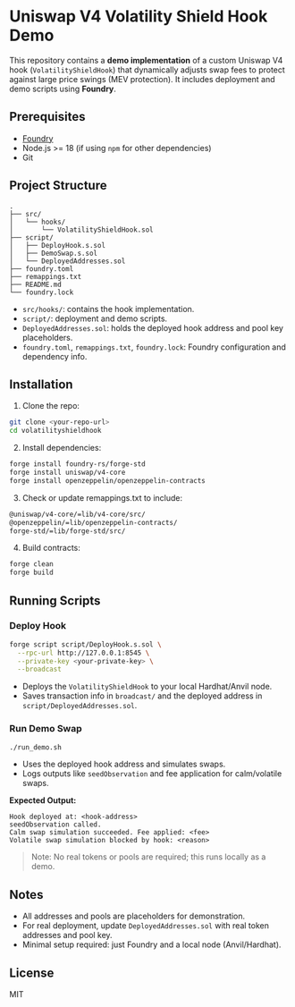 # Uniswap V4 Volatility Shield Hook Demo

This repository contains a **demo implementation** of a custom Uniswap V4 hook (`VolatilityShieldHook`) that dynamically adjusts swap fees to protect against large price swings (MEV protection). It includes deployment and demo scripts using **Foundry**.

## Prerequisites

* [Foundry](https://book.getfoundry.sh/getting-started/installation)
* Node.js >= 18 (if using `npm` for other dependencies)
* Git

## Project Structure

```
.
├── src/
│   └── hooks/
│       └── VolatilityShieldHook.sol
├── script/
│   ├── DeployHook.s.sol
│   ├── DemoSwap.s.sol
│   └── DeployedAddresses.sol
├── foundry.toml
├── remappings.txt
├── README.md
└── foundry.lock
```

* `src/hooks/`: contains the hook implementation.
* `script/`: deployment and demo scripts.
* `DeployedAddresses.sol`: holds the deployed hook address and pool key placeholders.
* `foundry.toml`, `remappings.txt`, `foundry.lock`: Foundry configuration and dependency info.

## Installation

1. Clone the repo:

```bash
git clone <your-repo-url>
cd volatilityshieldhook
```

2. Install dependencies:

```bash
forge install foundry-rs/forge-std
forge install uniswap/v4-core
forge install openzeppelin/openzeppelin-contracts
```

3.	Check or update remappings.txt to include:
   
```bash
@uniswap/v4-core/=lib/v4-core/src/
@openzeppelin/=lib/openzeppelin-contracts/
forge-std/=lib/forge-std/src/
```
   
4. Build contracts:

```bash
forge clean
forge build
```

## Running Scripts

### Deploy Hook

```bash
forge script script/DeployHook.s.sol \
  --rpc-url http://127.0.0.1:8545 \
  --private-key <your-private-key> \
  --broadcast
```

* Deploys the `VolatilityShieldHook` to your local Hardhat/Anvil node.
* Saves transaction info in `broadcast/` and the deployed address in `script/DeployedAddresses.sol`.

### Run Demo Swap

```bash
./run_demo.sh
```

* Uses the deployed hook address and simulates swaps.
* Logs outputs like `seedObservation` and fee application for calm/volatile swaps.

**Expected Output:**

```
Hook deployed at: <hook-address>
seedObservation called.
Calm swap simulation succeeded. Fee applied: <fee>
Volatile swap simulation blocked by hook: <reason>
```

> Note: No real tokens or pools are required; this runs locally as a demo.

## Notes

* All addresses and pools are placeholders for demonstration.
* For real deployment, update `DeployedAddresses.sol` with real token addresses and pool key.
* Minimal setup required: just Foundry and a local node (Anvil/Hardhat).

## License

MIT
